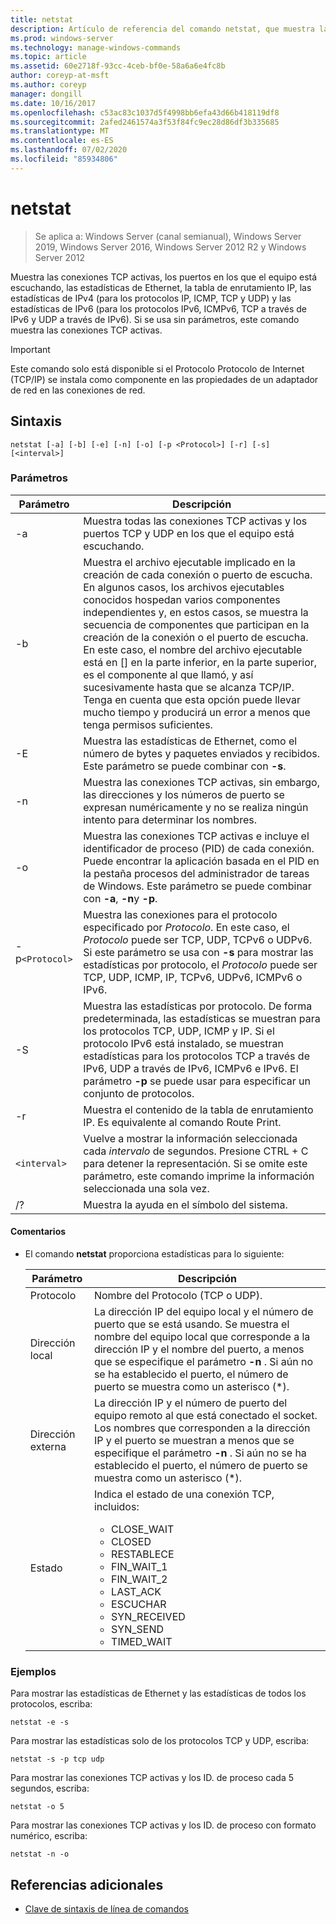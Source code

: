 ```yaml
---
title: netstat
description: Artículo de referencia del comando netstat, que muestra las conexiones TCP activas, los puertos en los que el equipo está escuchando, las estadísticas de Ethernet, la tabla de enrutamiento IP, las estadísticas de IPv4 y las estadísticas de IPv6.
ms.prod: windows-server
ms.technology: manage-windows-commands
ms.topic: article
ms.assetid: 60e2718f-93cc-4ceb-bf0e-58a6a6e4fc8b
author: coreyp-at-msft
ms.author: coreyp
manager: dongill
ms.date: 10/16/2017
ms.openlocfilehash: c53ac83c1037d5f4998bb6efa43d66b418119df8
ms.sourcegitcommit: 2afed2461574a3f53f84fc9ec28d86df3b335685
ms.translationtype: MT
ms.contentlocale: es-ES
ms.lasthandoff: 07/02/2020
ms.locfileid: "85934806"
---
```

# <a name="netstat"></a>netstat

> Se aplica a: Windows Server (canal semianual), Windows Server 2019, Windows Server 2016, Windows Server 2012 R2 y Windows Server 2012

Muestra las conexiones TCP activas, los puertos en los que el equipo está escuchando, las estadísticas de Ethernet, la tabla de enrutamiento IP, las estadísticas de IPv4 (para los protocolos IP, ICMP, TCP y UDP) y las estadísticas de IPv6 (para los protocolos IPv6, ICMPv6, TCP a través de IPv6 y UDP a través de IPv6). Si se usa sin parámetros, este comando muestra las conexiones TCP activas.

> [!IMPORTANT]
> Este comando solo está disponible si el Protocolo Protocolo de Internet (TCP/IP) se instala como componente en las propiedades de un adaptador de red en las conexiones de red.

## <a name="syntax"></a>Sintaxis

```
netstat [-a] [-b] [-e] [-n] [-o] [-p <Protocol>] [-r] [-s] [<interval>]
```

### <a name="parameters"></a>Parámetros

| Parámetro | Descripción |
| --------- | ----------- |
| -a | Muestra todas las conexiones TCP activas y los puertos TCP y UDP en los que el equipo está escuchando. |
| -b | Muestra el archivo ejecutable implicado en la creación de cada conexión o puerto de escucha. En algunos casos, los archivos ejecutables conocidos hospedan varios componentes independientes y, en estos casos, se muestra la secuencia de componentes que participan en la creación de la conexión o el puerto de escucha. En este caso, el nombre del archivo ejecutable está en [] en la parte inferior, en la parte superior, es el componente al que llamó, y así sucesivamente hasta que se alcanza TCP/IP. Tenga en cuenta que esta opción puede llevar mucho tiempo y producirá un error a menos que tenga permisos suficientes.
| -E | Muestra las estadísticas de Ethernet, como el número de bytes y paquetes enviados y recibidos. Este parámetro se puede combinar con **-s**. |
| -n | Muestra las conexiones TCP activas, sin embargo, las direcciones y los números de puerto se expresan numéricamente y no se realiza ningún intento para determinar los nombres. |
| -o | Muestra las conexiones TCP activas e incluye el identificador de proceso (PID) de cada conexión. Puede encontrar la aplicación basada en el PID en la pestaña procesos del administrador de tareas de Windows. Este parámetro se puede combinar con **-a**, **-n**y **-p**. |
| -p`<Protocol>` | Muestra las conexiones para el protocolo especificado por *Protocolo*. En este caso, el *Protocolo* puede ser TCP, UDP, TCPv6 o UDPv6. Si este parámetro se usa con **-s** para mostrar las estadísticas por protocolo, el *Protocolo* puede ser TCP, UDP, ICMP, IP, TCPv6, UDPv6, ICMPv6 o IPv6. |
| -S | Muestra las estadísticas por protocolo. De forma predeterminada, las estadísticas se muestran para los protocolos TCP, UDP, ICMP y IP. Si el protocolo IPv6 está instalado, se muestran estadísticas para los protocolos TCP a través de IPv6, UDP a través de IPv6, ICMPv6 e IPv6. El parámetro **-p** se puede usar para especificar un conjunto de protocolos. |
| -r | Muestra el contenido de la tabla de enrutamiento IP. Es equivalente al comando Route Print. |
| `<interval>` | Vuelve a mostrar la información seleccionada cada *intervalo* de segundos. Presione CTRL + C para detener la representación. Si se omite este parámetro, este comando imprime la información seleccionada una sola vez. |
| /? | Muestra la ayuda en el símbolo del sistema. |

#### <a name="remarks"></a>Comentarios

- El comando **netstat** proporciona estadísticas para lo siguiente:

    | Parámetro | Descripción |
    | --------- | ----------- |
    | Protocolo | Nombre del Protocolo (TCP o UDP). |
    | Dirección local | La dirección IP del equipo local y el número de puerto que se está usando. Se muestra el nombre del equipo local que corresponde a la dirección IP y el nombre del puerto, a menos que se especifique el parámetro **-n** . Si aún no se ha establecido el puerto, el número de puerto se muestra como un asterisco (*). |
    | Dirección externa | La dirección IP y el número de puerto del equipo remoto al que está conectado el socket. Los nombres que corresponden a la dirección IP y el puerto se muestran a menos que se especifique el parámetro **-n** . Si aún no se ha establecido el puerto, el número de puerto se muestra como un asterisco (*). |
    | Estado | Indica el estado de una conexión TCP, incluidos:<ul><li>CLOSE_WAIT</li><li>CLOSED</li><li>RESTABLECE</li><li>FIN_WAIT_1</li><li>FIN_WAIT_2</li><li>LAST_ACK</li><li>ESCUCHAR</li><li>SYN_RECEIVED</li><li>SYN_SEND</li><li>TIMED_WAIT</li></ul> |

### <a name="examples"></a>Ejemplos

Para mostrar las estadísticas de Ethernet y las estadísticas de todos los protocolos, escriba:

```
netstat -e -s
```

Para mostrar las estadísticas solo de los protocolos TCP y UDP, escriba:

```
netstat -s -p tcp udp
```

Para mostrar las conexiones TCP activas y los ID. de proceso cada 5 segundos, escriba:

```
netstat -o 5
```

Para mostrar las conexiones TCP activas y los ID. de proceso con formato numérico, escriba:

```
netstat -n -o
```

## <a name="additional-references"></a>Referencias adicionales

- [Clave de sintaxis de línea de comandos](command-line-syntax-key.md)

